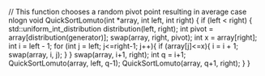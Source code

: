   // This function chooses a random pivot point resulting in average case nlogn
  void QuickSortLomuto(int *array, int left, int right) {
    if (left < right) {
      std::uniform_int_distribution<int> distribution(left, right);
      int pivot = array[distribution(generator)];
      swap(array, right, pivot);
      int x = array[right];
      int i = left - 1;
      for (int j = left; j<=right-1; j++){
        if (array[j]<=x){
          i = i + 1;
          swap(array, i, j);
        }
      }
      swap(array, i+1, right);
      int q = i+1;
      QuickSortLomuto(array, left, q-1);
      QuickSortLomuto(array, q+1, right);
    }
  }

